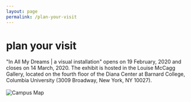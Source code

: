 ```yaml
---
layout: page
permalink: /plan-your-visit
---
```

<div id="column-a"><h1>plan your visit</h1></div>
<div id="column-c"><p>
"In All My Dreams |  a visual installation" opens on 19 February, 2020 and closes on 14 March, 2020. The exhibit is hosted in the Louise McCagg Gallery, located on the fourth floor of the Diana Center at Barnard College, Columbia University (3009 Broadway, New York, NY 10027). <br> <br>
 <img src="/hadriana/img/campusmap.png" alt="Campus Map"/>
</p>
</div>
